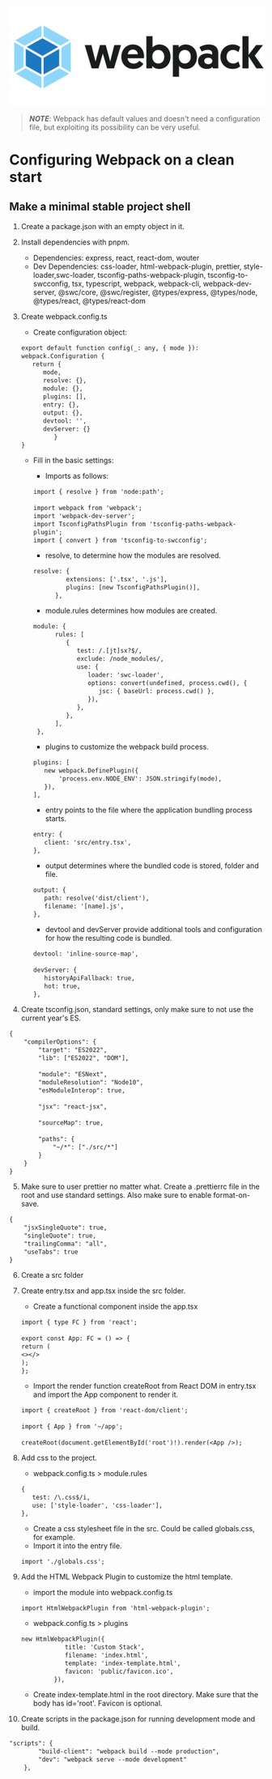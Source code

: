 ![webpack.png](assets/webpack-logo.png)

> **_NOTE_**: Webpack has default values and doesn't need a configuration file, but exploiting its possibility can be very useful.

# Configuring Webpack on a clean start

## Make a minimal stable project shell

1. Create a package.json with an empty object in it.

2. Install dependencies with pnpm.

   - Dependencies: express, react, react-dom, wouter
   - Dev Dependencies: css-loader, html-webpack-plugin, prettier, style-loader,swc-loader, tsconfig-paths-webpack-plugin, tsconfig-to-swcconfig, tsx, typescript, webpack, webpack-cli, webpack-dev-server, @swc/core, @swc/register, @types/express, @types/node, @types/react, @types/react-dom

3. Create webpack.config.ts

   - Create configuration object:

   ```
   export default function config(_: any, { mode }): webpack.Configuration {
      return {
         mode,
         resolve: {},
         module: {},
         plugins: [],
         entry: {},
         output: {},
         devtool: '',
         devServer: {}
            }
   }
   ```

   - Fill in the basic settings:

     - Imports as follows:

     ```
     import { resolve } from 'node:path';

     import webpack from 'webpack';
     import 'webpack-dev-server';
     import TsconfigPathsPlugin from 'tsconfig-paths-webpack-plugin';
     import { convert } from 'tsconfig-to-swcconfig';
     ```

     - resolve, to determine how the modules are resolved.

     ```
     resolve: {
              extensions: ['.tsx', '.js'],
              plugins: [new TsconfigPathsPlugin()],
           },

     ```

     - module.rules determines how modules are created.

     ```
     module: {
           rules: [
              {
                 test: /.[jt]sx?$/,
                 exclude: /node_modules/,
                 use: {
                    loader: 'swc-loader',
                    options: convert(undefined, process.cwd(), {
                       jsc: { baseUrl: process.cwd() },
                    }),
                 },
              },
           ],
      },

     ```

     - plugins to customize the webpack build process.

     ```
     plugins: [
     	new webpack.DefinePlugin({
     		'process.env.NODE_ENV': JSON.stringify(mode),
     	}),
     ],

     ```

     - entry points to the file where the application bundling process starts.

     ```
     entry: {
     	client: 'src/entry.tsx',
     },
     ```

     - output determines where the bundled code is stored, folder and file.

     ```
     output: {
     	path: resolve('dist/client'),
     	filename: '[name].js',
     },

     ```

     - devtool and devServer provide additional tools and configuration for how the resulting code is bundled.

     ```
     devtool: 'inline-source-map',

     devServer: {
     	historyApiFallback: true,
     	hot: true,
     },
     ```

4. Create tsconfig.json, standard settings, only make sure to not use the current year's ES.

```
{
	"compilerOptions": {
		"target": "ES2022",
		"lib": ["ES2022", "DOM"],

		"module": "ESNext",
		"moduleResolution": "Node10",
		"esModuleInterop": true,

		"jsx": "react-jsx",

		"sourceMap": true,

		"paths": {
			"~/*": ["./src/*"]
		}
	}
}
```

5. Make sure to user prettier no matter what. Create a .prettierrc file in the root and use standard settings. Also make sure to enable format-on-save.

```
{
	"jsxSingleQuote": true,
	"singleQuote": true,
	"trailingComma": "all",
	"useTabs": true
}
```

6. Create a src folder
7. Create entry.tsx and app.tsx inside the src folder.

   - Create a functional component inside the app.tsx

   ```
   import { type FC } from 'react';

   export const App: FC = () => {
   return (
   <></>
   );
   };
   ```

   - Import the render function createRoot from React DOM in entry.tsx and import the App component to render it.

   ```
   import { createRoot } from 'react-dom/client';

   import { App } from '~/app';

   createRoot(document.getElementById('root')!).render(<App />);
   ```

8. Add css to the project.

   - webpack.config.ts > module.rules

   ```
   {
      test: /\.css$/i,
      use: ['style-loader', 'css-loader'],
   },

   ```

   - Create a css stylesheet file in the src. Could be called globals.css, for example.
   - Import it into the entry file.

   ```
   import './globals.css';
   ```

9. Add the HTML Webpack Plugin to customize the html template.

   - import the module into webpack.config.ts

   ```
   import HtmlWebpackPlugin from 'html-webpack-plugin';
   ```

   - webpack.config.ts > plugins

   ```
   new HtmlWebpackPlugin({
               title: 'Custom Stack',
               filename: 'index.html',
               template: 'index-template.html',
               favicon: 'public/favicon.ico',
            }),

   ```

   - Create index-template.html in the root directory. Make sure that the body has id='root'. Favicon is optional.

10. Create scripts in the package.json for running development mode and build.

```
"scripts": {
		"build-client": "webpack build --mode production",
		"dev": "webpack serve --mode development"
	},
```
